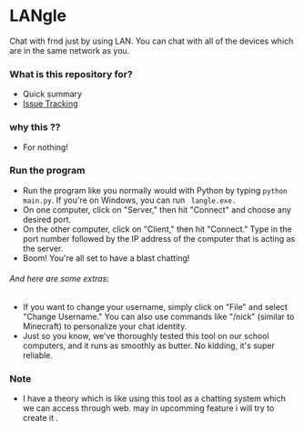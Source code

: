 # LANgle
Chat with frnd just by using LAN. 
You can chat with all of the devices which are in the same network
as you.

### What is this repository for?

* Quick summary
* [Issue Tracking](https://github.com/Elkyw/LANGLE/issues)

### why this ??

* For nothing!

### Run the program

* Run the program like you normally would with Python by typing ` python main.py `. If you're on Windows, you can run ` langle.exe.`
* On one computer, click on "Server," then hit "Connect" and choose any desired port.
* On the other computer, click on "Client," then hit "Connect." Type in the port number followed by the IP address of the computer that is acting as the server.
* Boom! You're all set to have a blast chatting!

###### And here are some extras:

* If you want to change your username, simply click on "File" and select "Change Username." You can also use commands like "/nick" (similar to Minecraft) to personalize your chat identity.
* Just so you know, we've thoroughly tested this tool on our school computers, and it runs as smoothly as butter. No kidding, it's super reliable.

### Note
- I have a theory which is like using this tool as a chatting system which we can access through web. 
may in upcomming feature i will try to create it .
